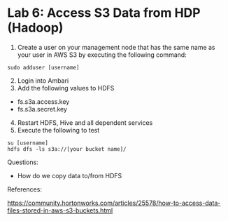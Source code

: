 # Lab 6: Access S3 Data from HDP (Hadoop)

1. Create a user on your management node that has the same name as your user in AWS S3 by executing the following command:
```
sudo adduser [username]
```
2. Login into Ambari
3. Add the following values to HDFS
  - fs.s3a.access.key
  - fs.s3a.secret.key
4. Restart HDFS, Hive and all dependent services
5. Execute the following to test
```
su [username]
hdfs dfs -ls s3a://[your bucket name]/
```
Questions:

- How do we copy data to/from HDFS

References:

https://community.hortonworks.com/articles/25578/how-to-access-data-files-stored-in-aws-s3-buckets.html
